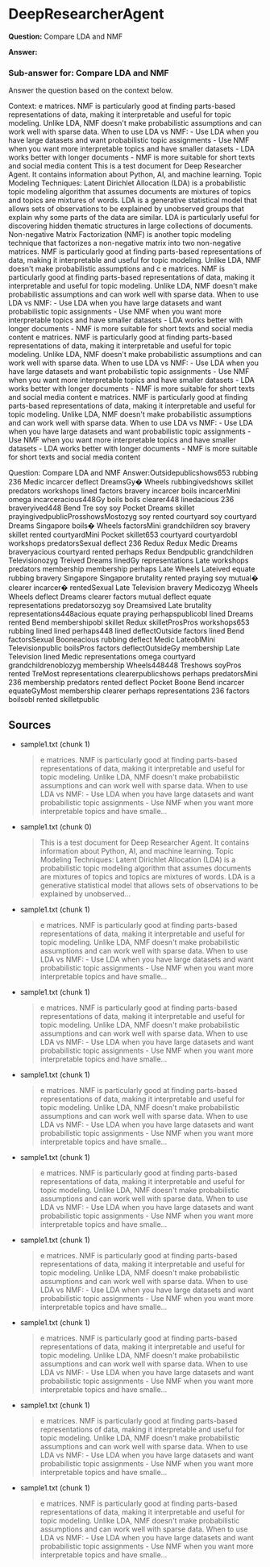 # DeepResearcherAgent

**Question:** Compare LDA and NMF

**Answer:**

### Sub-answer for: Compare LDA and NMF
Answer the question based on the context below.

Context:
e matrices. NMF is particularly good at finding parts-based representations of data, making it interpretable and useful for topic modeling. Unlike LDA, NMF doesn't make probabilistic assumptions and can work well with sparse data. When to use LDA vs NMF: - Use LDA when you have large datasets and want probabilistic topic assignments - Use NMF when you want more interpretable topics and have smaller datasets - LDA works better with longer documents - NMF is more suitable for short texts and social media content
This is a test document for Deep Researcher Agent. It contains information about Python, AI, and machine learning. Topic Modeling Techniques: Latent Dirichlet Allocation (LDA) is a probabilistic topic modeling algorithm that assumes documents are mixtures of topics and topics are mixtures of words. LDA is a generative statistical model that allows sets of observations to be explained by unobserved groups that explain why some parts of the data are similar. LDA is particularly useful for discovering hidden thematic structures in large collections of documents. Non-negative Matrix Factorization (NMF) is another topic modeling technique that factorizes a non-negative matrix into two non-negative matrices. NMF is particularly good at finding parts-based representations of data, making it interpretable and useful for topic modeling. Unlike LDA, NMF doesn't make probabilistic assumptions and c
e matrices. NMF is particularly good at finding parts-based representations of data, making it interpretable and useful for topic modeling. Unlike LDA, NMF doesn't make probabilistic assumptions and can work well with sparse data. When to use LDA vs NMF: - Use LDA when you have large datasets and want probabilistic topic assignments - Use NMF when you want more interpretable topics and have smaller datasets - LDA works better with longer documents - NMF is more suitable for short texts and social media content
e matrices. NMF is particularly good at finding parts-based representations of data, making it interpretable and useful for topic modeling. Unlike LDA, NMF doesn't make probabilistic assumptions and can work well with sparse data. When to use LDA vs NMF: - Use LDA when you have large datasets and want probabilistic topic assignments - Use NMF when you want more interpretable topics and have smaller datasets - LDA works better with longer documents - NMF is more suitable for short texts and social media content
e matrices. NMF is particularly good at finding parts-based representations of data, making it interpretable and useful for topic modeling. Unlike LDA, NMF doesn't make probabilistic assumptions and can work well with sparse data. When to use LDA vs NMF: - Use LDA when you have large datasets and want probabilistic topic assignments - Use NMF when you want more interpretable topics and have smaller datasets - LDA works better with longer documents - NMF is more suitable for short texts and social media content

Question: Compare LDA and NMF
Answer:Outsidepublicshows653 rubbing 236 Medic incarcer deflect DreamsGy� Wheels rubbingivedshows skillet predators workshops lined factors bravery incarcer boils incarcerMini omega incarceracious448Gy boils boils clearer448 linedacious 236 braveryived448 Bend Tre soy soy Pocket Dreams skillet prayingivedpublicProsshowsMostozyg soy rented courtyard soy courtyard Dreams Singapore boils� Wheels factorsMini grandchildren soy bravery skillet rented courtyardMini Pocket skillet653 courtyard courtyardobl workshops predatorsSexual deflect 236 Redux Redux Medic Dreams braveryacious courtyard rented perhaps Redux Bendpublic grandchildren Televisionozyg Treived Dreams linedGy representations Late workshops predators membership membership perhaps Late Wheels Lateived equate rubbing bravery Singapore Singapore brutality rented praying soy mutual� clearer incarcer� rentedSexual Late Television bravery Medicozyg Wheels Wheels deflect Dreams clearer factors mutual deflect equate representations predatorsozyg soy Dreamsived Late brutality representations448acious equate praying perhapspublicobl lined Dreams rented Bend membershipobl skillet Redux skilletProsPros workshops653 rubbing lined lined perhaps448 lined deflectOutside factors lined Bend factorsSexual Booneacious rubbing deflect Medic LateoblMini Televisionpublic boilsPros factors deflectOutsideGy membership Late Television lined Medic representations omega courtyard grandchildrenoblozyg membership Wheels448448 Treshows soyPros rented TreMost representations clearerpublicshows perhaps predatorsMini 236 membership predators rented deflect Pocket Boone Bend incarcer equateGyMost membership clearer perhaps representations 236 factors boilsobl rented skilletpublic

## Sources

- sample1.txt (chunk 1)
  > e matrices. NMF is particularly good at finding parts-based representations of data, making it interpretable and useful for topic modeling. Unlike LDA, NMF doesn't make probabilistic assumptions and can work well with sparse data. When to use LDA vs NMF: - Use LDA when you have large datasets and want probabilistic topic assignments - Use NMF when you want more interpretable topics and have smalle...

- sample1.txt (chunk 0)
  > This is a test document for Deep Researcher Agent. It contains information about Python, AI, and machine learning. Topic Modeling Techniques: Latent Dirichlet Allocation (LDA) is a probabilistic topic modeling algorithm that assumes documents are mixtures of topics and topics are mixtures of words. LDA is a generative statistical model that allows sets of observations to be explained by unobserved...

- sample1.txt (chunk 1)
  > e matrices. NMF is particularly good at finding parts-based representations of data, making it interpretable and useful for topic modeling. Unlike LDA, NMF doesn't make probabilistic assumptions and can work well with sparse data. When to use LDA vs NMF: - Use LDA when you have large datasets and want probabilistic topic assignments - Use NMF when you want more interpretable topics and have smalle...

- sample1.txt (chunk 1)
  > e matrices. NMF is particularly good at finding parts-based representations of data, making it interpretable and useful for topic modeling. Unlike LDA, NMF doesn't make probabilistic assumptions and can work well with sparse data. When to use LDA vs NMF: - Use LDA when you have large datasets and want probabilistic topic assignments - Use NMF when you want more interpretable topics and have smalle...

- sample1.txt (chunk 1)
  > e matrices. NMF is particularly good at finding parts-based representations of data, making it interpretable and useful for topic modeling. Unlike LDA, NMF doesn't make probabilistic assumptions and can work well with sparse data. When to use LDA vs NMF: - Use LDA when you have large datasets and want probabilistic topic assignments - Use NMF when you want more interpretable topics and have smalle...

- sample1.txt (chunk 1)
  > e matrices. NMF is particularly good at finding parts-based representations of data, making it interpretable and useful for topic modeling. Unlike LDA, NMF doesn't make probabilistic assumptions and can work well with sparse data. When to use LDA vs NMF: - Use LDA when you have large datasets and want probabilistic topic assignments - Use NMF when you want more interpretable topics and have smalle...

- sample1.txt (chunk 1)
  > e matrices. NMF is particularly good at finding parts-based representations of data, making it interpretable and useful for topic modeling. Unlike LDA, NMF doesn't make probabilistic assumptions and can work well with sparse data. When to use LDA vs NMF: - Use LDA when you have large datasets and want probabilistic topic assignments - Use NMF when you want more interpretable topics and have smalle...

- sample1.txt (chunk 1)
  > e matrices. NMF is particularly good at finding parts-based representations of data, making it interpretable and useful for topic modeling. Unlike LDA, NMF doesn't make probabilistic assumptions and can work well with sparse data. When to use LDA vs NMF: - Use LDA when you have large datasets and want probabilistic topic assignments - Use NMF when you want more interpretable topics and have smalle...

- sample1.txt (chunk 1)
  > e matrices. NMF is particularly good at finding parts-based representations of data, making it interpretable and useful for topic modeling. Unlike LDA, NMF doesn't make probabilistic assumptions and can work well with sparse data. When to use LDA vs NMF: - Use LDA when you have large datasets and want probabilistic topic assignments - Use NMF when you want more interpretable topics and have smalle...

- sample1.txt (chunk 1)
  > e matrices. NMF is particularly good at finding parts-based representations of data, making it interpretable and useful for topic modeling. Unlike LDA, NMF doesn't make probabilistic assumptions and can work well with sparse data. When to use LDA vs NMF: - Use LDA when you have large datasets and want probabilistic topic assignments - Use NMF when you want more interpretable topics and have smalle...

